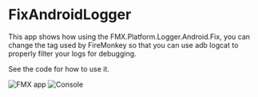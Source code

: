 # FixAndroidLogger

This app shows how using the FMX.Platform.Logger.Android.Fix, you can change the tag used by FireMonkey so that you can use adb logcat to properly filter your logs for debugging.

See the code for how to use it.

![FMX app](../master/images/ChangeTag.png)
![Console](../master/images/console.png)
